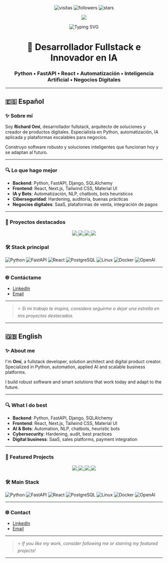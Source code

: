 <!-- Badges  -->
<p align="center">
  <img src="https://komarev.com/ghpvc/?username=omivalera&label=Visitas&color=0e75b6&style=flat" alt="visitas"/>
  <img src="https://img.shields.io/github/followers/omivalera?style=social" alt="followers"/>
  <img src="https://img.shields.io/github/stars/omivalera?style=social" alt="stars"/>
</p>

<!-- Skill Icons -->
<p align="center">
  <img src="https://skillicons.dev/icons?i=python,fastapi,react,js,ts,linux,docker,php,postgres,openai,git,html,css" />
</p>

<!-- Banner  -->
<p align="center">
  <img src="https://readme-typing-svg.demolab.com?font=Fira+Code&pause=800&color=00F7FF&center=true&width=500&lines=Om%C3%AD+-+Desarrollador+Fullstack;Python%2C+FastAPI%2C+React%2C+IA%2C+Automatizaci%C3%B3n;Innovaci%C3%B3n+y+Negocios+Digitales" alt="Typing SVG" />
</p>

<h1 align="center">🚀 Desarrollador Fullstack e Innovador en IA</h1>
<h3 align="center">Python • FastAPI • React • Automatización • Inteligencia Artificial • Negocios Digitales</h3>

---

## 🇪🇸 Español

### ✨ Sobre mí

Soy **Richard Omi**, desarrollador fullstack, arquitecto de soluciones y creador de productos digitales. Especialista en Python, automatización, IA aplicada y plataformas escalables para negocios.

Construyo software robusto y soluciones inteligentes que funcionan hoy y se adaptan al futuro.

---

### 🔍 Lo que hago mejor

- **Backend**: Python, FastAPI, Django, SQLAlchemy  
- **Frontend**: React, Next.js, Tailwind CSS, Material UI  
- **IA y Bots**: Automatización, NLP, chatbots, bots heurísticos  
- **Ciberseguridad**: Hardening, auditoría, buenas prácticas  
- **Negocios digitales**: SaaS, plataformas de venta, integración de pagos

---

### 🚩 Proyectos destacados

<p align="center">
  <a href="https://github.com/omivalera/menta">
    <img src="https://github-readme-stats.vercel.app/api/pin/?username=omivalera&repo=menta&theme=github_dark" />
  </a>
  <a href="https://github.com/omivalera/dark-entities">
    <img src="https://github-readme-stats.vercel.app/api/pin/?username=omivalera&repo=dark-entities&theme=github_dark" />
  </a>
  <a href="https://github.com/omivalera/OptimeScript">
    <img src="https://github-readme-stats.vercel.app/api/pin/?username=omivalera&repo=OptimeScript&theme=github_dark" />
  </a>
  <a href="https://github.com/omivalera/antilen">
    <img src="https://github-readme-stats.vercel.app/api/pin/?username=omivalera&repo=antilen&theme=github_dark" />
  </a>
</p>


### 🛠️ Stack principal

![Python](https://img.shields.io/badge/Python-3670A0?logo=python&logoColor=white)
![FastAPI](https://img.shields.io/badge/FastAPI-009688?logo=fastapi&logoColor=white)
![React](https://img.shields.io/badge/React-61DAFB?logo=react&logoColor=white)
![PostgreSQL](https://img.shields.io/badge/PostgreSQL-336791?logo=postgresql&logoColor=white)
![Linux](https://img.shields.io/badge/Linux-FCC624?logo=linux&logoColor=black)
![Docker](https://img.shields.io/badge/Docker-2496ED?logo=docker&logoColor=white)
![OpenAI](https://img.shields.io/badge/OpenAI-412991?logo=openai&logoColor=white)

---

### 🌐 Contáctame

- [LinkedIn](https://www.linkedin.com/in/richard-omi-espinoza-valera-960b4b7a/)    
- [Email](mailto:omivalera@gmail.com)

---

> ⭐ *Si mi trabajo te inspira, considera seguirme o dejar una estrella en mis proyectos destacados.*

---

<!-- ================================================================ -->

## 🇬🇧 English

### ✨ About me

I'm **Omí**, a fullstack developer, solution architect and digital product creator.  
Specialized in Python, automation, applied AI and scalable business platforms.

I build robust software and smart solutions that work today and adapt to the future.

---

### 🔍 What I do best

- **Backend**: Python, FastAPI, Django, SQLAlchemy  
- **Frontend**: React, Next.js, Tailwind CSS, Material UI  
- **AI & Bots**: Automation, NLP, chatbots, heuristic bots  
- **Cybersecurity**: Hardening, audit, best practices  
- **Digital business**: SaaS, sales platforms, payment integration

---

### 🚩 Featured Projects

<p align="center">
  <a href="https://github.com/omivalera/menta">
    <img src="https://github-readme-stats.vercel.app/api/pin/?username=omivalera&repo=menta&theme=github_dark" />
  </a>
  <a href="https://github.com/omivalera/dark-entities">
    <img src="https://github-readme-stats.vercel.app/api/pin/?username=omivalera&repo=dark-entities&theme=github_dark" />
  </a>
  <a href="https://github.com/omivalera/OptimeScript">
    <img src="https://github-readme-stats.vercel.app/api/pin/?username=omivalera&repo=OptimeScript&theme=github_dark" />
  </a>
  <a href="https://github.com/omivalera/antilen">
    <img src="https://github-readme-stats.vercel.app/api/pin/?username=omivalera&repo=antilen&theme=github_dark" />
  </a>
</p>


### 🛠️ Main Stack

![Python](https://img.shields.io/badge/Python-3670A0?logo=python&logoColor=white)
![FastAPI](https://img.shields.io/badge/FastAPI-009688?logo=fastapi&logoColor=white)
![React](https://img.shields.io/badge/React-61DAFB?logo=react&logoColor=white)
![PostgreSQL](https://img.shields.io/badge/PostgreSQL-336791?logo=postgresql&logoColor=white)
![Linux](https://img.shields.io/badge/Linux-FCC624?logo=linux&logoColor=black)
![Docker](https://img.shields.io/badge/Docker-2496ED?logo=docker&logoColor=white)
![OpenAI](https://img.shields.io/badge/OpenAI-412991?logo=openai&logoColor=white)

---

### 🌐 Contact

- [LinkedIn](https://www.linkedin.com/in/richard-omi-espinoza-valera-960b4b7a/)  
- [Email](mailto:omivalera@gmail.com)

---

> ⭐ *If you like my work, consider following me or starring my featured projects!*

---

<!-- SEO: Omí, Fullstack Developer, Python Developer, FastAPI, React, Inteligencia Artificial, IA, Bots, Automatización, Software Engineer, Innovación, Soluciones Digitales, Chile, SaaS, Web Developer, Backend Developer, Frontend Developer, AI Engineer, Trading Bot, RPA, Web Scraping, GitHub Top, Startups, Open Source, Desarrollo Web, Emprendimiento, Ingeniería de Software -->
